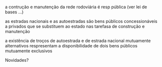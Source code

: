 a contrução e manutenção da rede rodoviária é resp pública (ver lei de bases ...)

as estradas nacionais e as autoestradas são bens públicos concessionáveis a privados que se substituem ao estado nas tarefasa de construção e manutenção

a existência de troços de autoestrada e de estrada nacional mutuamente alternativos respresentam a disponibilidade de dois bens públicos mutuamente exclusivos

Novidades?
